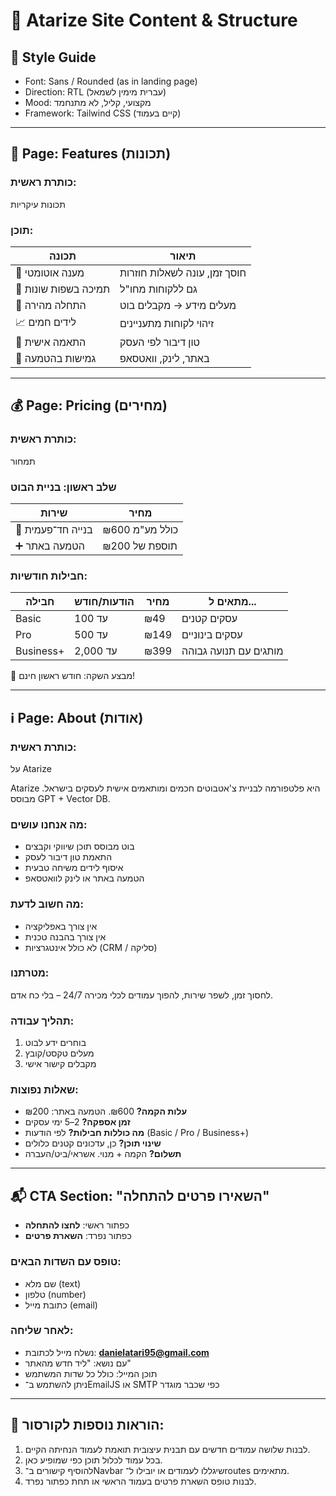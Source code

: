 # 🧠 Atarize Site Content & Structure

## 🎨 Style Guide
- Font: Sans / Rounded (as in landing page)
- Direction: RTL (עברית מימין לשמאל)
- Mood: מקצועי, קליל, לא מתנחמד
- Framework: Tailwind CSS (קיים בעמוד)

---

## 🧩 Page: Features (תכונות)
### כותרת ראשית:
תכונות עיקריות

### תוכן:
| תכונה | תיאור |
|-------|--------|
| 🤖 מענה אוטומטי | חוסך זמן, עונה לשאלות חוזרות |
| 💬 תמיכה בשפות שונות | גם ללקוחות מחו"ל |
| 🚀 התחלה מהירה | מעלים מידע → מקבלים בוט |
| 📈 לידים חמים | זיהוי לקוחות מתעניינים |
| 🧩 התאמה אישית | טון דיבור לפי העסק |
| 🔗 גמישות בהטמעה | באתר, לינק, וואטסאפ |

---

## 💰 Page: Pricing (מחירים)
### כותרת ראשית:
תמחור

### שלב ראשון: בניית הבוט
| שירות | מחיר |
|--------|--------|
| 🔹 בנייה חד־פעמית | ₪600 כולל מע"מ |
| ➕ הטמעה באתר | תוספת של ₪200 |

### חבילות חודשיות:
| חבילה | הודעות/חודש | מחיר | מתאים ל... |
|--------|--------------|--------|--------------|
| Basic | עד 100 | ₪49 | עסקים קטנים |
| Pro | עד 500 | ₪149 | עסקים בינוניים |
| Business+ | עד 2,000 | ₪399 | מותגים עם תנועה גבוהה |

📢 מבצע השקה: חודש ראשון חינם!

---

## ℹ️ Page: About (אודות)
### כותרת ראשית:
על Atarize

Atarize היא פלטפורמה לבניית צ'אטבוטים חכמים ומותאמים אישית לעסקים בישראל. מבוסס GPT + Vector DB.

### מה אנחנו עושים:
- בוט מבוסס תוכן שיווקי וקבצים
- התאמת טון דיבור לעסק
- איסוף לידים משיחה טבעית
- הטמעה באתר או לינק לוואטסאפ

### מה חשוב לדעת:
- אין צורך באפליקציה
- אין צורך בהבנה טכנית
- לא כולל אינטגרציות (CRM / סליקה)

### מטרתנו:
לחסוך זמן, לשפר שירות, להפוך עמודים לכלי מכירה 24/7 – בלי כח אדם.

### תהליך עבודה:
1. בוחרים ידע לבוט
2. מעלים טקסט/קובץ
3. מקבלים קישור אישי

### שאלות נפוצות:
- **עלות הקמה?** ₪600. הטמעה באתר: ₪200
- **זמן אספקה?** 2–5 ימי עסקים
- **מה כוללות חבילות?** לפי הודעות (Basic / Pro / Business+)
- **שינוי תוכן?** כן, עדכונים קטנים כלולים
- **תשלום?** הקמה + מנוי. אשראי/ביט/העברה

---

## 📬 CTA Section: "השאירו פרטים להתחלה"
- כפתור ראשי: **לחצו להתחלה**
- כפתור נפרד: **השארת פרטים**

### טופס עם השדות הבאים:
- שם מלא (text)
- טלפון (number)
- כתובת מייל (email)

### לאחר שליחה:
- נשלח מייל לכתובת: **danielatari95@gmail.com**
- עם נושא: "ליד חדש מהאתר"
- תוכן המייל: כולל כל שדות המשתמש
- ניתן להשתמש ב־EmailJS או SMTP כפי שכבר מוגדר

---

## 📌 הוראות נוספות לקורסור:
1. לבנות שלושה עמודים חדשים עם תבנית עיצובית תואמת לעמוד הנחיתה הקיים.
2. בכל עמוד לכלול תוכן כפי שמופיע כאן.
3. להוסיף קישורים ב־Navbar שיגללו לעמודים או יובילו ל־routes מתאימים.
4. לבנות טופס השארת פרטים בעמוד הראשי או תחת כפתור נפרד.
